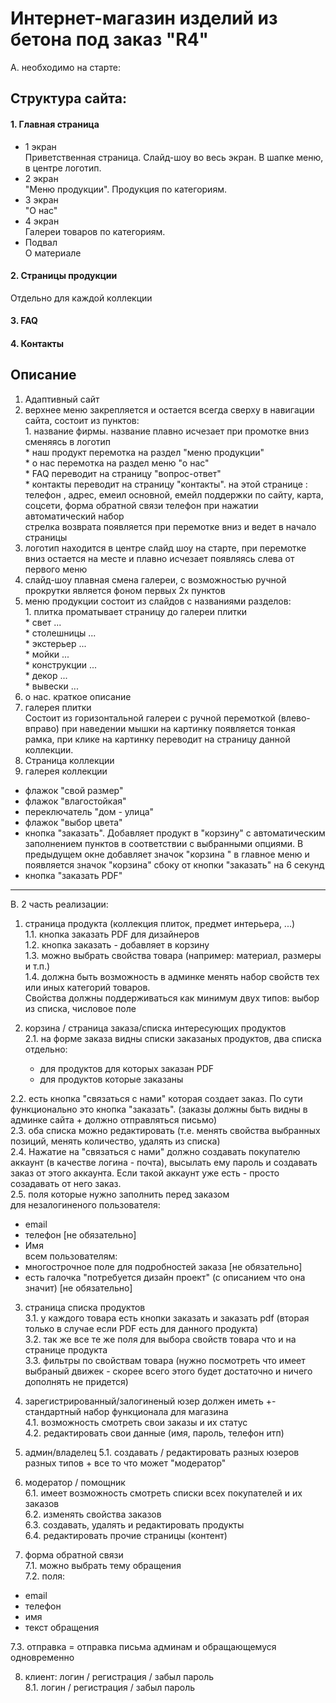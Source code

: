 # Интернет-магазин изделий из бетона под заказ "R4"

A. необходимо на старте:
## Структура сайта:

#### 1. Главная страница
  * 1 экран  
Приветственная страница. Слайд-шоу во весь экран. В шапке меню,  в центре логотип.
  * 2 экран  
"Меню продукции". Продукция по категориям.
  * 3 экран  
"О нас"
  * 4 экран  
Галереи товаров по категориям.
  * Подвал  
О материале

#### 2. Страницы продукции  
Отдельно для каждой коллекции
#### 3. FAQ
#### 4. Контакты


## Описание
1. Адаптивный сайт
2.	верхнее меню	закрепляется и остается всегда сверху в навигации сайта, состоит из пунктов:			
		1. название фирмы.	название плавно исчезает при промотке вниз сменяясь в логотип		
		* наш продукт	перемотка на раздел "меню продукции"		
		* о нас	перемотка на раздел меню "о нас"		
		* FAQ	переводит на страницу "вопрос-ответ" 		
		* контакты	переводит на страницу "контакты". на этой странице : телефон , адрес, емеил основной, емейл поддержки по сайту, карта, соцсети, форма обратной связи
		телефон	при нажатии автоматический набор		
		стрелка возврата	появляется при перемотке вниз и ведет в начало страницы		
3.	логотип	находится в центре слайд шоу на старте, при перемотке вниз остается на месте и плавно исчезает появляясь слева от первого меню			
4.	слайд-шоу	плавная смена галереи, с возможностью ручной прокрутки	является фоном первых 2х пунктов		
5.	меню продукции	состоит из слайдов с названиями разделов:			
		1. плитка	проматывает страницу до галереи плитки		
		* свет	...		
		* столешницы	...		
		* экстерьер	...		
		* мойки 	...		
		* конструкции	...		
		* декор	...		
		* вывески	...		
6.	о нас.	краткое описание			
7.	галерея плитки  
Состоит из горизонтальной галереи с ручной перемоткой (влево-вправо)	при наведении мышки на картинку появляется тонкая рамка, при клике на картинку переводит на страницу данной коллекции.
8. Страница коллекции  
  1. галерея коллекции		
  * флажок "свой размер"		
  * флажок "влагостойкая"		
  * переключатель "дом - улица"
  * флажок "выбор цвета"
  * кнопка "заказать". Добавляет продукт в "корзину" с автоматическим заполнением пунктов в соответствии с выбранными опциями. В предыдущем окне	добавляет значок "корзина " в главное меню и  появляется значок "корзина" сбоку от кнопки "заказать" на 6 секунд
  * кнопка "заказать PDF"		

********
B. 2 часть реализации:

1. страница продукта (коллекция плиток, предмет интерьера, ...)  
  1.1. кнопка заказать PDF для дизайнеров  
	1.2. кнопка заказать - добавляет в корзину   
	1.3. можно выбрать свойства товара (например: материал, размеры и т.п.)  
	1.4. должна быть возможность в админке менять набор свойств тех или иных категорий товаров.  
Свойства должны поддерживаться как минимум двух типов: выбор из списка, числовое поле

2. корзина / страница заказа/списка интересующих продуктов  
	2.1. на форме заказа видны списки заказаных продуктов, два списка отдельно:
    - для продуктов для которых заказан PDF
    - для продуктов которые заказаны  

  2.2. есть кнопка "связаться с нами" которая создает заказ. По сути функционально это кнопка "заказать". (заказы должны быть видны в админке сайта + должно отправляться письмо)  
	2.3. оба списка можно редактировать (т.е. менять свойства выбранных позиций, менять количество, удалять из списка)  
	2.4. Нажатие на  "связаться с нами" должно создавать покупателю аккаунт (в качестве логина - почта), высылать ему пароль и создавать заказ от этого аккаунта. Если такой аккаунт уже есть - просто созадавать от него заказ.  
	2.5. поля которые нужно заполнить перед заказом  
  для незалогиненого пользователя:
  - email
  - телефон [не обязательно]
  - Имя   
всем пользователям:
  - многострочное поле для подробностей заказа [не обязательно]
  - есть галочка "потребуется дизайн проект" (с описанием что она значит) [не обязательно]

3. страница списка продуктов  
  3.1. у каждого товара есть кнопки заказать и заказать pdf (вторая только в случае если PDF есть для данного продукта)  
	3.2. так же все те же поля для выбора свойств товара что и на странице продукта  
	3.3. фильтры по свойствам товара (нужно посмотреть что имеет выбраный движек - скорее всего этого будет достаточно и ничего дополнять не придется)

4. зарегистрированный/залогиненый юзер должен иметь +- стандартный набор функционала для магазина  
  4.1. возможность смотреть свои заказы и их статус  
	4.2. редактировать свои данные (имя, пароль, телефон итп)

5. админ/владелец
  5.1. создавать / редактировать разных юзеров разных типов + все то что может "модератор"

6. модератор / помощник  
  6.1. имеет возможность смотреть списки всех покупателей и их заказов   
	6.2. изменять свойства заказов   
	6.3. создавать, удалять и редактировать продукты  
	6.4. редактировать прочие страницы (контент)

7. форма обратной связи  
  7.1. можно выбрать тему обращения   
	7.2. поля:
  - email
  - телефон
  - имя
  - текст обращения  

  7.3. отправка = отправка письма админам и обращающемуся одновременно

8. клиент: логин / регистрация / забыл пароль  
	8.1. логин / регистрация / забыл пароль
